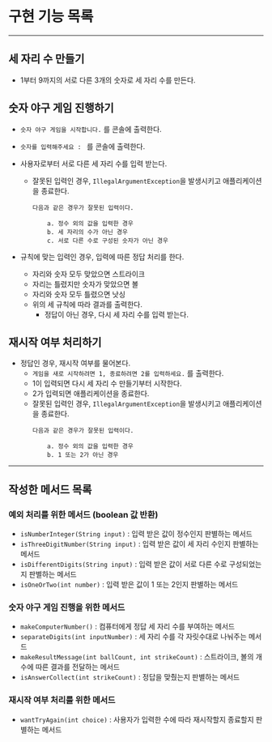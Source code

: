 # 구현 기능 목록

---

## 세 자리 수 만들기

- 1부터 9까지의 서로 다른 3개의 숫자로 세 자리 수를 만든다.

## 숫자 야구 게임 진행하기

- ```숫자 야구 게임을 시작합니다.``` 를 콘솔에 출력한다.


- ```숫자를 입력해주세요 : ``` 를 콘솔에 출력한다.


- 사용자로부터 서로 다른 세 자리 수를 입력 받는다.
    - 잘못된 입력인 경우, ```IllegalArgumentException```을 발생시키고 애플리케이션을 종료한다.
        ```
        다음과 같은 경우가 잘못된 입력이다.
      
            a. 정수 외의 값을 입력한 경우
            b. 세 자리의 수가 아닌 경우
            c. 서로 다른 수로 구성된 숫자가 아닌 경우
        ```

- 규칙에 맞는 입력인 경우, 입력에 따른 정답 처리를 한다.
    - 자리와 숫자 모두 맞았으면 스트라이크
    - 자리는 틀렸지만 숫자가 맞았으면 볼
    - 자리와 숫자 모두 틀렸으면 낫싱
    - 위의 세 규칙에 따라 결과를 출력한다.
        - 정답이 아닌 경우, 다시 세 자리 수를 입력 받는다.

## 재시작 여부 처리하기

- 정답인 경우, 재시작 여부를 물어본다.
    - ```게임을 새로 시작하려면 1, 종료하려면 2를 입력하세요.``` 를 출력한다.
    - 1이 입력되면 다시 세 자리 수 만들기부터 시작한다.
    - 2가 입력되면 애플리케이션을 종료한다.
    - 잘못된 입력인 경우, ```IllegalArgumentException```을 발생시키고 애플리케이션을 종료한다.
        ```
        다음과 같은 경우가 잘못된 입력이다.
      
            a. 정수 외의 값을 입력한 경우
            b. 1 또는 2가 아닌 경우
        ```

---

## 작성한 메서드 목록

### 예외 처리를 위한 메서드 (boolean 값 반환)
- ```isNumberInteger(String input)``` : 입력 받은 값이 정수인지 판별하는 메서드    
- ```isThreeDigitNumber(String input)``` : 입력 받은 값이 세 자리 수인지 판별하는 메서드    
- ```isDifferentDigits(String input)``` : 입력 받은 값이 서로 다른 수로 구성되었는지 판별하는 메서드    
- ```isOneOrTwo(int number)``` : 입력 받은 값이 1 또는 2인지 판별하는 메서드    

### 숫자 야구 게임 진행을 위한 메서드
- ```makeComputerNumber()``` : 컴퓨터에게 정답 세 자리 수를 부여하는 메서드    
- ```separateDigits(int inputNumber)``` : 세 자리 수를 각 자릿수대로 나눠주는 메서드    
- ```makeResultMessage(int ballCount, int strikeCount)``` : 스트라이크, 볼의 개수에 따른 결과를 전달하는 메서드    
- ```isAnswerCollect(int strikeCount)``` : 정답을 맞췄는지 판별하는 메서드

### 재시작 여부 처리를 위한 메서드
- ```wantTryAgain(int choice)``` : 사용자가 입력한 수에 따라 재시작할지 종료할지 판별하는 메서드